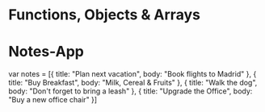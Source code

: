 # Functions, Objects & Arrays


# Notes-App

var notes = [{
    title: "Plan next vacation",
    body: "Book flights to Madrid"
}, {
    title: "Buy Breakfast",
    body: "Milk, Cereal & Fruits"
}, {
    title: "Walk the dog",
    body: "Don't forget to bring a leash"
}, {
    title: "Upgrade the Office",
    body: "Buy a new office chair"
}]

